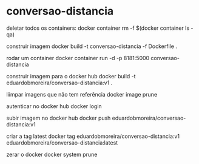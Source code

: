 # conversao-distancia

deletar todos os containers:
	docker container rm -f $(docker container ls -qa)

construir imagem
	docker build -t conversao-distancia -f Dockerfile .
	
rodar um container
	docker container run -d -p 8181:5000 conversao-distancia

construir imagem para o docker hub
	docker build -t eduardobmoreira/conversao-distancia:v1 .
	
liimpar imagens que não tem referência
	docker image prune

autenticar no docker hub
	docker login

subir imagem no docker hub
	docker push eduardobmoreira/conversao-distancia:v1

criar a tag latest
	docker tag eduardobmoreira/conversao-distancia:v1 eduardobmoreira/conversao-distancia:latest

zerar o docker
	docker system prune
